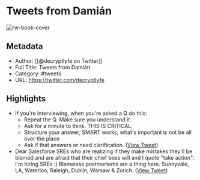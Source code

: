 # Tweets from Damián

![rw-book-cover](https://pbs.twimg.com/profile_images/1600620796556320768/7AjH8k0F.jpg)

## Metadata
- Author: [[@decryptlyfe on Twitter]]
- Full Title: Tweets from Damián
- Category: #tweets
- URL: https://twitter.com/decryptlyfe

## Highlights
- If you're interviewing, when you're asked a Q do this:
  - Repeat the Q. Make sure you understand it
  - Ask for a minute to think. THIS IS CRITICAL. 
  - Structure your answer, SMART works, what's important is not be all over the place 
  - Ask if that answers or need clarification. ([View Tweet](https://twitter.com/decryptlyfe/status/1417610117789327362))
- Dear Salesforce SREs who are realizing if they make mistakes they'll be blamed and are afraid that their chief boss will and I quote "take action":
  I'm hiring SREs :)
  Blameless postmortems are a thing here. 
  Sunnyvale, LA, Waterloo, Raleigh, Dublín, Warsaw & Zurich. ([View Tweet](https://twitter.com/decryptlyfe/status/1396132079503429632))
